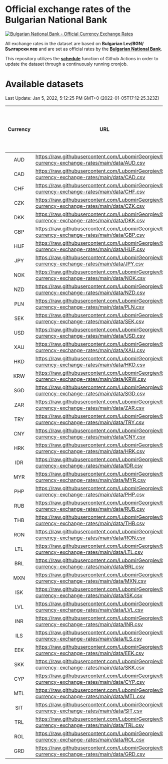 # Official exchange rates of the Bulgarian National Bank

[![Bulgarian National Bank - Official Currency Exchange Rates](https://github.com/LubomirGeorgiev/bnb-currency-exchange-rates/actions/workflows/update-rates.yml/badge.svg?branch=main)](https://github.com/LubomirGeorgiev/bnb-currency-exchange-rates/actions/workflows/update-rates.yml)

All exchange rates in the dataset are based on **Bulgarian Lev/BGN/Български лев** and are set as official rates by the [**Bulgarian National Bank**](https://www.bnb.bg/Statistics/StExternalSector/StExchangeRates/StERForeignCurrencies/index.htm?toLang=_EN).

This repository utilizes the [**schedule**](https://docs.github.com/en/actions/reference/events-that-trigger-workflows) function of Github Actions in order to update the dataset through a continuously running cronjob.

# Available datasets

<!-- START LINKS (DO NOT EVER FU*ING DELETE THIS COMMENT FOR THE LOVE OF YOUR LIFE!!! IF YOU ARE CURIOS HOW IT WORKS, YOU CAN HAVE A LOOK AT ./src/updateReadme.ts) -->

Last Update: Jan 5, 2022, 5:12:25 PM GMT+0 (2022-01-05T17:12:25.323Z)

| Currency | URL                                                                                             | Number of records | Number of missing days that were filled in |
| :------: | ----------------------------------------------------------------------------------------------- | :---------------: | :----------------------------------------: |
|   AUD    | https://raw.githubusercontent.com/LubomirGeorgiev/bnb-currency-exchange-rates/main/data/AUD.csv |       8003        |                    2470                    |
|   CAD    | https://raw.githubusercontent.com/LubomirGeorgiev/bnb-currency-exchange-rates/main/data/CAD.csv |       8003        |                    2470                    |
|   CHF    | https://raw.githubusercontent.com/LubomirGeorgiev/bnb-currency-exchange-rates/main/data/CHF.csv |       8003        |                    2470                    |
|   CZK    | https://raw.githubusercontent.com/LubomirGeorgiev/bnb-currency-exchange-rates/main/data/CZK.csv |       8003        |                    2470                    |
|   DKK    | https://raw.githubusercontent.com/LubomirGeorgiev/bnb-currency-exchange-rates/main/data/DKK.csv |       8003        |                    2470                    |
|   GBP    | https://raw.githubusercontent.com/LubomirGeorgiev/bnb-currency-exchange-rates/main/data/GBP.csv |       8003        |                    2470                    |
|   HUF    | https://raw.githubusercontent.com/LubomirGeorgiev/bnb-currency-exchange-rates/main/data/HUF.csv |       8003        |                    2470                    |
|   JPY    | https://raw.githubusercontent.com/LubomirGeorgiev/bnb-currency-exchange-rates/main/data/JPY.csv |       8003        |                    2470                    |
|   NOK    | https://raw.githubusercontent.com/LubomirGeorgiev/bnb-currency-exchange-rates/main/data/NOK.csv |       8003        |                    2470                    |
|   NZD    | https://raw.githubusercontent.com/LubomirGeorgiev/bnb-currency-exchange-rates/main/data/NZD.csv |       8003        |                    2470                    |
|   PLN    | https://raw.githubusercontent.com/LubomirGeorgiev/bnb-currency-exchange-rates/main/data/PLN.csv |       8003        |                    2470                    |
|   SEK    | https://raw.githubusercontent.com/LubomirGeorgiev/bnb-currency-exchange-rates/main/data/SEK.csv |       8003        |                    2470                    |
|   USD    | https://raw.githubusercontent.com/LubomirGeorgiev/bnb-currency-exchange-rates/main/data/USD.csv |       8003        |                    2470                    |
|   XAU    | https://raw.githubusercontent.com/LubomirGeorgiev/bnb-currency-exchange-rates/main/data/XAU.csv |       8003        |                    2472                    |
|   HKD    | https://raw.githubusercontent.com/LubomirGeorgiev/bnb-currency-exchange-rates/main/data/HKD.csv |       7704        |                    2382                    |
|   KRW    | https://raw.githubusercontent.com/LubomirGeorgiev/bnb-currency-exchange-rates/main/data/KRW.csv |       7704        |                    2382                    |
|   SGD    | https://raw.githubusercontent.com/LubomirGeorgiev/bnb-currency-exchange-rates/main/data/SGD.csv |       7704        |                    2382                    |
|   ZAR    | https://raw.githubusercontent.com/LubomirGeorgiev/bnb-currency-exchange-rates/main/data/ZAR.csv |       7704        |                    2382                    |
|   TRY    | https://raw.githubusercontent.com/LubomirGeorgiev/bnb-currency-exchange-rates/main/data/TRY.csv |       6189        |                    1915                    |
|   CNY    | https://raw.githubusercontent.com/LubomirGeorgiev/bnb-currency-exchange-rates/main/data/CNY.csv |       6069        |                    1879                    |
|   HRK    | https://raw.githubusercontent.com/LubomirGeorgiev/bnb-currency-exchange-rates/main/data/HRK.csv |       6069        |                    1879                    |
|   IDR    | https://raw.githubusercontent.com/LubomirGeorgiev/bnb-currency-exchange-rates/main/data/IDR.csv |       6069        |                    1879                    |
|   MYR    | https://raw.githubusercontent.com/LubomirGeorgiev/bnb-currency-exchange-rates/main/data/MYR.csv |       6069        |                    1879                    |
|   PHP    | https://raw.githubusercontent.com/LubomirGeorgiev/bnb-currency-exchange-rates/main/data/PHP.csv |       6069        |                    1879                    |
|   RUB    | https://raw.githubusercontent.com/LubomirGeorgiev/bnb-currency-exchange-rates/main/data/RUB.csv |       6069        |                    1879                    |
|   THB    | https://raw.githubusercontent.com/LubomirGeorgiev/bnb-currency-exchange-rates/main/data/THB.csv |       6069        |                    1879                    |
|   RON    | https://raw.githubusercontent.com/LubomirGeorgiev/bnb-currency-exchange-rates/main/data/RON.csv |       6010        |                    1861                    |
|   LTL    | https://raw.githubusercontent.com/LubomirGeorgiev/bnb-currency-exchange-rates/main/data/LTL.csv |       5152        |                    1581                    |
|   BRL    | https://raw.githubusercontent.com/LubomirGeorgiev/bnb-currency-exchange-rates/main/data/BRL.csv |       5099        |                    1582                    |
|   MXN    | https://raw.githubusercontent.com/LubomirGeorgiev/bnb-currency-exchange-rates/main/data/MXN.csv |       5099        |                    1582                    |
|   ISK    | https://raw.githubusercontent.com/LubomirGeorgiev/bnb-currency-exchange-rates/main/data/ISK.csv |       5004        |                    1549                    |
|   LVL    | https://raw.githubusercontent.com/LubomirGeorgiev/bnb-currency-exchange-rates/main/data/LVL.csv |       4789        |                    1469                    |
|   INR    | https://raw.githubusercontent.com/LubomirGeorgiev/bnb-currency-exchange-rates/main/data/INR.csv |       4730        |                    1466                    |
|   ILS    | https://raw.githubusercontent.com/LubomirGeorgiev/bnb-currency-exchange-rates/main/data/ILS.csv |       4004        |                    1245                    |
|   EEK    | https://raw.githubusercontent.com/LubomirGeorgiev/bnb-currency-exchange-rates/main/data/EEK.csv |       3996        |                    1222                    |
|   SKK    | https://raw.githubusercontent.com/LubomirGeorgiev/bnb-currency-exchange-rates/main/data/SKK.csv |       2969        |                    911                     |
|   CYP    | https://raw.githubusercontent.com/LubomirGeorgiev/bnb-currency-exchange-rates/main/data/CYP.csv |       2900        |                    884                     |
|   MTL    | https://raw.githubusercontent.com/LubomirGeorgiev/bnb-currency-exchange-rates/main/data/MTL.csv |       2601        |                    796                     |
|   SIT    | https://raw.githubusercontent.com/LubomirGeorgiev/bnb-currency-exchange-rates/main/data/SIT.csv |       2538        |                    774                     |
|   TRL    | https://raw.githubusercontent.com/LubomirGeorgiev/bnb-currency-exchange-rates/main/data/TRL.csv |       1812        |                    553                     |
|   ROL    | https://raw.githubusercontent.com/LubomirGeorgiev/bnb-currency-exchange-rates/main/data/ROL.csv |       1694        |                    521                     |
|   GRD    | https://raw.githubusercontent.com/LubomirGeorgiev/bnb-currency-exchange-rates/main/data/GRD.csv |        354        |                    102                     |

<!-- END LINKS (DO NOT EVER FU*ING DELETE THIS COMMENT FOR THE LOVE OF YOUR LIFE!!! IF YOU ARE CURIOS HOW IT WORKS, YOU CAN HAVE A LOOK AT ./src/updateReadme.ts) -->
